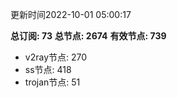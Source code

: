 更新时间2022-10-01 05:00:17

**总订阅: 73**
**总节点: 2674**
**有效节点: 739**
- v2ray节点: 270
- ss节点: 418
- trojan节点: 51
